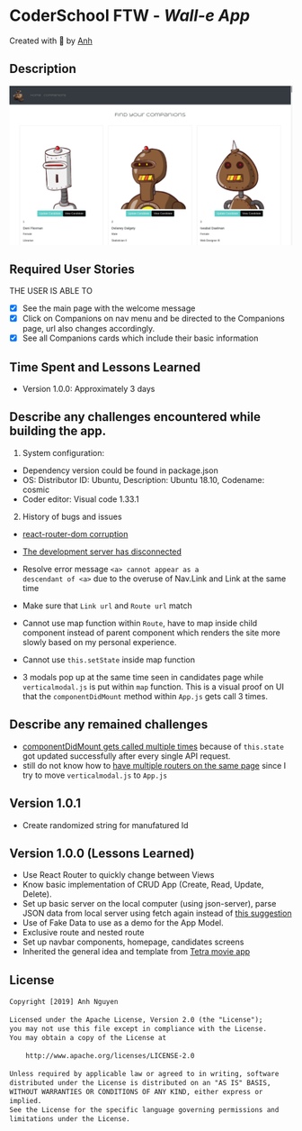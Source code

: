 
# CoderSchool FTW - *Wall-e App*

Created with :blue_heart: by <a href="https://github.com/albertanguyen">Anh</a>

## Description

<img src="https://github.com/albertanguyen/wall-e-app.github.io/blob/master/public/img/robotScreenshot.png" width="800" align="center"/>


## Required User Stories

THE USER IS ABLE TO

* [x] See the main page with the welcome message
* [x] Click on Companions on nav menu and be directed to the Companions page, url also changes accordingly.
* [x] See all Companions cards which include their basic information

[//]: # (- [] Enter a repository in a search bar, click "search", and see the associated issues. The repository should be of the format owner/repo-name, e.g. facebook/react.)

## Time Spent and Lessons Learned
* Version 1.0.0: Approximately 3 days

## Describe any challenges encountered while building the app.
1. System configuration: 
* Dependency version could be found in package.json
* OS: Distributor ID:	Ubuntu, Description:	Ubuntu 18.10, Codename:	cosmic
* Coder editor: Visual code 1.33.1

2. History of bugs and issues

* <a href="https://stackoverflow.com/questions/45148532/cant-install-react-transition-group#45148963">react-router-dom corruption</a>

* <a href="https://stackoverflow.com/questions/49755821/when-using-create-react-app-why-does-the-development-server-keep-disconnecting">The development server has disconnected</a>

* Resolve error message <code>&lt;a&gt; cannot appear as a descendant of &lt;a&gt;</code> due to the overuse of Nav.Link and Link at the same time
* Make sure that <code>Link url</code> and <code>Route url</code> match
* Cannot use map function within <code>Route</code>, have to map inside child component instead of parent component which renders the site more slowly based on my personal experience.
* Cannot use <code>this.setState</code> inside map function
* 3 modals pop up at the same time seen in candidates page
while <code>verticalmodal.js</code> is put within <code>map</code> function. This is a visual proof on UI that the <code>componentDidMount</code> method within <code>App.js</code> gets call 3 times.

## Describe any remained challenges 

* <a href="https://stackoverflow.com/questions/39974210/why-componentdidmount-gets-called-multiple-times-in-react-js-redux#39974776">componentDidMount gets called multiple times</a> because of <code>this.state</code> got updated successfully after every single API request. 
* still do not know how to <a href="https://github.com/ReactTraining/react-router/issues/187">have multiple routers on the same page</a> since I try to move <code>verticalmodal.js</code> to <code>App.js</code>

## Version 1.0.1
* Create randomized string for manufatured Id

## Version 1.0.0 (Lessons Learned)
* Use React Router to quickly change between Views
* Know basic implementation of CRUD App (Create, Read, Update, Delete).
* Set up basic server on the local computer (using json-server), parse JSON data from local server using fetch again instead of <a href="https://stackoverflow.com/questions/33650399/es6-modules-implementation-how-to-load-a-json-file/33650470#33650470">this suggestion</a>
* Use of Fake Data to use as a demo for the App Model.
* Exclusive route and nested route
* Set up navbar components, homepage, candidates screens
* Inherited the general idea and template from <a href="https://github.com/albertanguyen/tetramoviesapp.github.io">Tetra movie app</a>


[//]: # (\#\# Do more)
[//]: # (\* How to import and reuse other components that fall out of the current root repo <a href="https://github.com/facebook/react-native/issues/3099">Issues closed on github</a>)


## License

    Copyright [2019] Anh Nguyen

    Licensed under the Apache License, Version 2.0 (the "License");
    you may not use this file except in compliance with the License.
    You may obtain a copy of the License at

        http://www.apache.org/licenses/LICENSE-2.0

    Unless required by applicable law or agreed to in writing, software
    distributed under the License is distributed on an "AS IS" BASIS,
    WITHOUT WARRANTIES OR CONDITIONS OF ANY KIND, either express or implied.
    See the License for the specific language governing permissions and
    limitations under the License.
